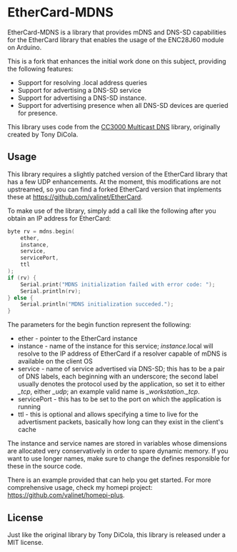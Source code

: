 EtherCard-MDNS
======================

EtherCard-MDNS is a library that provides mDNS and DNS-SD capabilities for the EtherCard library that enables the usage of the ENC28J60 module on Arduino.

This is a fork that enhances the initial work done on this subject, providing the following features:

* Support for resolving .local address queries
* Support for advertising a DNS-SD service
* Support for advertising a DNS-SD instance.
* Support for advertising presence when all DNS-SD devices are queried for presence.

This library uses code from the [CC3000 Multicast DNS](https://github.com/adafruit/CC3000_MDNS) library, originally created by Tony DiCola.

Usage
-----
This library requires a slightly patched version of the EtherCard library that has a few UDP enhancements. At the moment, this modifications are not upstreamed, so you can find a forked EtherCard version that implements these at https://github.com/valinet/EtherCard.

To make use of the library, simply add a call like the following after you obtain an IP address for EtherCard:

```c
byte rv = mdns.begin(
    ether, 
    instance,
    service,
    servicePort,
    ttl
);
if (rv) {
    Serial.print("MDNS initialization failed with error code: ");
    Serial.println(rv);
} else {
    Serial.println("MDNS initialization succeded.");
}
```

The parameters for the begin function represent the following:

* ether - pointer to the EtherCard instance
* instance - name of the instance for this service; *instance*.local will resolve to the IP address of EtherCard if a resolver capable of mDNS is available on the client OS
* service - name of service advertised via DNS-SD; this has to be a pair of DNS labels, each beginning with an underscore; the second label usually denotes the protocol used by the application, so set it to either *\_tcp*, either *\_udp*; an example valid name is *\_workstation.\_tcp*.
* servicePort - this has to be set to the port on which the application is running
* ttl - this is optional and allows specifying a time to live for the advertisment packets, basically how long can they exist in the client's cache

The instance and service names are stored in variables whose dimensions are allocated very conservatively in order to spare dynamic memory. If you want to use longer names, make sure to change the defines responsible for these in the source code.

There is an example provided that can help you get started. For more comprehensive usage, check my homepi project: https://github.com/valinet/homepi-plus.

License
-------
Just like the original library by Tony DiCola, this library is released under a MIT license.